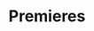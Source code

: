 ---
page_icon: premieres
page_id: premieres
page_stylesheet: premieres
theme: dark
title: Premieres
artwork: '{{ _site_root }}assets/img/prism.jpg'
_fieldset: premieres
_template: premieres
vertical_position: center
horizontal_position: center
quote_position: center
background_color: '#26221f'
quotes:
  -
    quote: /quotes/imagination-97
  -
    quote: /quotes/william-robin
  -
    quote: /quotes/fred-child
---